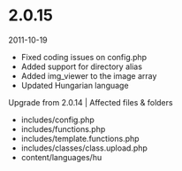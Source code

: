 # 2.0.15

2011-10-19

- Fixed coding issues on config.php
- Added support for directory alias
- Added img_viewer to the image array
- Updated Hungarian language

Upgrade from 2.0.14 | Affected files & folders
- includes/config.php
- includes/functions.php
- includes/template.functions.php
- includes/classes/class.upload.php
- content/languages/hu